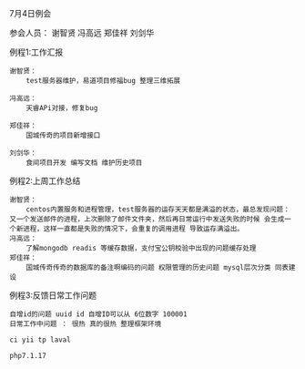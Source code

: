 7月4日例会

参会人员：
	谢智贤
	冯高远
	郑佳祥
	刘剑华
	

例程1:工作汇报

	谢智贤：
		test服务器维护，易道项目修福bug 整理三维拓展
	
	冯高远：
		天睿APi对接，修复bug 
	
	郑佳祥：
		国城传奇的项目新增接口
	
	刘剑华：
		食间项目开发 编写文档 维护历史项目

例程2:上周工作总结

	谢智贤：
		centos内置服务和进程管理，test服务器的运存天天都是满溢的状态，最总发现问题：又一个发送邮件的进程，上次删除了邮件文件夹，然后再日常运行中发送失败的时候 会生成一个新进程，这样一直都是失败的情况下，会重复的调用进程 导致运存满溢出。
	冯高远：
		了解mongodb readis 等缓存数据，支付宝公钥校验中出现的问题缓存处理
	郑佳祥：
		国城传奇传奇的数据库的备注啊编码的问题 权限管理的历史问题 mysql层次分类 同表建设 
		
				
例程3:反馈日常工作问题

	自增id的问题 uuid id 自增ID可以从 6位数字 100001  
	日常工作中问题 ： 很热 真的很热 整理框架环境
	
	ci yii tp laval  
	
	php7.1.17 
	
	  
